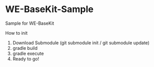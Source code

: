 # WE-BaseKit-Sample
Sample for WE-BaseKit

How to init

1. Download Submodule (git submodule init / git submodule update)
2. gradle build
3. gradle execute
4. Ready to go!